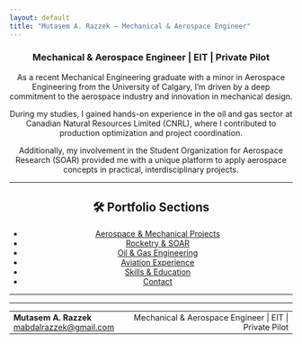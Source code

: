 ```yaml
---
layout: default
title: "Mutasem A. Razzek – Mechanical & Aerospace Engineer"
---
```


<div style="text-align: center; max-width: 700px; margin: auto;">

### **Mechanical & Aerospace Engineer | EIT | Private Pilot**

As a recent Mechanical Engineering graduate with a minor in Aerospace Engineering from the University of Calgary, I’m driven by a deep commitment to the aerospace industry and innovation in mechanical design.

During my studies, I gained hands-on experience in the oil and gas sector at Canadian Natural Resources Limited (CNRL), where I contributed to production optimization and project coordination.

Additionally, my involvement in the Student Organization for Aerospace Research (SOAR) provided me with a unique platform to apply aerospace concepts in practical, interdisciplinary projects.

---

## 🛠️ Portfolio Sections

- [Aerospace & Mechanical Projects](/projects/aerospace-mechanical.md)
- [Rocketry & SOAR](/projects/soar.md)
- [Oil & Gas Engineering](/projects/oil-gas.md)
- [Aviation Experience](/projects/aviation.md)
- [Skills & Education](/skills.md)
- [Contact](mailto:mabdalrazzek@gmail.com)

---

<hr>

<table style="width:100%; font-size: 0.9rem;">
  <tr>
    <td>
      <strong>Mutasem A. Razzek</strong><br>
      <a href="mailto:mabdalrazzek@gmail.com">mabdalrazzek@gmail.com</a>
    </td>
    <td style="text-align:right;">
      Mechanical & Aerospace Engineer | EIT | Private Pilot
    </td>
  </tr>
</table>

</div>
